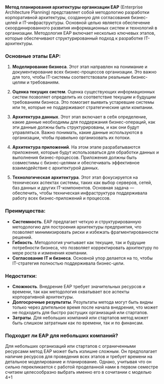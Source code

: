 **Метод планирования архитектуры организации EAP** (Enterprise Architecture Planning) представляет собой методологию разработки корпоративной архитектуры, созданную для согласования бизнес-целей и IT-инфраструктуры. Основной целью является обеспечение скоординированного развития информационных систем и технологий в организации. Методология EAP включает несколько ключевых этапов, которые обеспечивают структурированный подход к разработке IT-архитектуры.

### Основные этапы EAP:
1. **Моделирование бизнеса**. Этот этап направлен на понимание и документирование всех бизнес-процессов организации. Это важно для того, чтобы IT-системы соответствовали реальным бизнес-целям и требованиям.
   
2. **Оценка текущих систем**. Оценка существующих информационных систем позволяет определить их соответствие текущим и будущим требованиям бизнеса. Это помогает выявить устаревшие системы или те, которые не поддерживают стратегические цели компании.
   
3. **Архитектура данных**. Этот этап включает в себя определение, какие данные необходимы для поддержания бизнес-операций, как эти данные должны быть структурированы, и как они будут управляться. Важно понимать, какие данные используются в организации, чтобы правильно организовать их потоки.

4. **Архитектура приложений**. На этом этапе разрабатываются приложения, которые будут использоваться для обработки данных и выполнения бизнес-процессов. Приложения должны быть совместимы с бизнес-целями и обеспечивать эффективное взаимодействие с архитектурой данных.

5. **Технологическая архитектура**. Этот этап фокусируется на технических аспектах системы, таких как выбор серверов, сетей, баз данных и других IT-компонентов. Основная задача — обеспечить, чтобы техническая инфраструктура поддерживала работу всех бизнес-приложений и процессов.

### Преимущества:
- **Системность**. EAP предлагает четкую и структурированную методологию для построения архитектуры предприятия, что позволяет минимизировать риски и избежать фрагментированности решений.
- **Гибкость**. Методология учитывает как текущие, так и будущие потребности бизнеса, что позволяет корректировать архитектуру по мере роста и изменения компании.
- **Согласование IT и бизнеса**. Основной упор делается на то, чтобы IT-стратегия полностью поддерживала бизнес-цели.

### Недостатки:
- **Сложность**. Внедрение EAP требует значительных ресурсов и времени, так как методология охватывает все аспекты корпоративной архитектуры.
- **Долгосрочные результаты**. Результаты метода могут быть видны только через длительное время после начала внедрения, что может не подходить для быстро растущих организаций или стартапов.
- **Затраты**. Для небольших компаний или стартапов метод может быть слишком затратным как по времени, так и по финансам.

### Подходит ли EAP для небольших компаний?
Для небольших организаций или стартапов с ограниченными ресурсами метод EAP может быть излишне сложным. Он предполагает наличие ресурсов для проведения всех этапов и требует времени на детальное моделирование и планирование. 
Однако, учитывая что он сильно перекликается с работой проделанной нами в первом семестре считаем целесообразно выбрать именно его в сочитании с моделью 4+1
